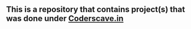 ## This is a repository that contains project(s) that was done under <a href="https://www.coderscave.in">Coderscave.in</a>
